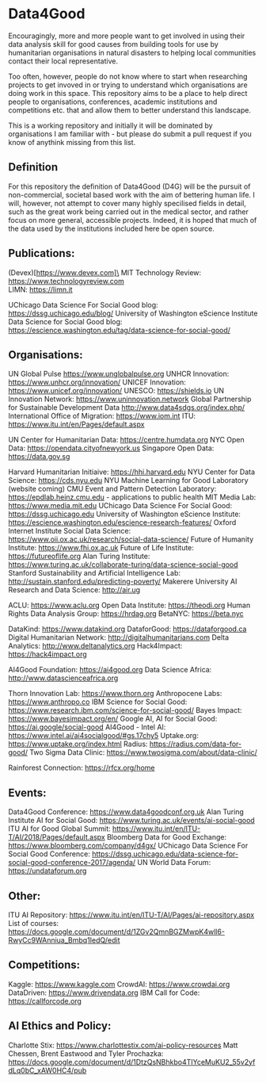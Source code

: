 # Data4Good

Encouragingly, more and more people want to get involved in using their data analysis skill for good causes from building tools for use by humanitarian organisations in natural disasters to helping local communities contact their local representative.

Too often, however, people do not know where to start when researching projects to get invoved in or trying to understand which organisations are doing work in this space. This repository aims to be a place to help direct people to organisations, conferences, academic institutions and competitions etc. that and allow them to better understand this landscape.

This is a working repository and initially it will be dominated by organisations I am familiar with - but please do submit a pull request if you know of anythink missing from this list.

## Definition

For this repository the definition of Data4Good (D4G) will be the pursuit of non-commercial, societal based work with the aim of bettering human life. I will, however, not attempt to cover many highly specilised fields in detail, such as the great work being carried out in the medical sector, and rather focus on more general, accessible projects. Indeed, it is hoped that much of the data used by the institutions included here be open source.

## Publications:

(Devex)[https://www.devex.com]\
MIT Technology Review: https://www.technologyreview.com  
LIMN: https://limn.it

UChicago Data Science For Social Good blog: https://dssg.uchicago.edu/blog/
University of Washington eScience Institute Data Science for Social Good blog: https://escience.washington.edu/tag/data-science-for-social-good/

## Organisations:

UN Global Pulse https://www.unglobalpulse.org
UNHCR Innovation: https://www.unhcr.org/innovation/
UNICEF Innovation: https://www.unicef.org/innovation/
UNESCO: https://shields.io
UN Innovation Network: https://www.uninnovation.network
Global Partnership for Sustainable Development Data http://www.data4sdgs.org/index.php/
International Office of Migration: https://www.iom.int
ITU: https://www.itu.int/en/Pages/default.aspx

UN Center for Humanitarian Data: https://centre.humdata.org
NYC Open Data: https://opendata.cityofnewyork.us
Singapore Open Data: https://data.gov.sg

Harvard Humanitarian Initiaive: https://hhi.harvard.edu
NYU Center for Data Science: https://cds.nyu.edu
NYU Machine Learning for Good Laboratory (website coming)
CMU Event and Pattern Detection Laboratory: https://epdlab.heinz.cmu.edu - applications to public health
MIT Media Lab: https://www.media.mit.edu
UChicago Data Science For Social Good: https://dssg.uchicago.edu
University of Washington eScience Institute: https://escience.washington.edu/escience-research-features/
Oxford Internet Institute Social Data Science: https://www.oii.ox.ac.uk/research/social-data-science/
Future of Humanity Institute: https://www.fhi.ox.ac.uk
Future of Life Institute: https://futureoflife.org
Alan Turing Institute: https://www.turing.ac.uk/collaborate-turing/data-science-social-good
Stanford Sustainability and Artificial Intelligence Lab: http://sustain.stanford.edu/predicting-poverty/
Makerere University AI Research and Data Science: http://air.ug
 
ACLU: https://www.aclu.org
Open Data Institute: https://theodi.org
Human Rights Data Analysis Group: https://hrdag.org
BetaNYC: https://beta.nyc

DataKind: https://www.datakind.org
DataforGood: https://dataforgood.ca
Digital Humanitarian Network: http://digitalhumanitarians.com
Delta Analytics: http://www.deltanalytics.org
Hack4Impact: https://hack4impact.org

AI4Good Foundation: https://ai4good.org
Data Science Africa: http://www.datascienceafrica.org

Thorn Innovation Lab: https://www.thorn.org
Anthropocene Labs: https://www.anthropo.co
IBM Science for Social Good: https://www.research.ibm.com/science-for-social-good/
Bayes Impact: https://www.bayesimpact.org/en/
Google AI, AI for Social Good: https://ai.google/social-good
AI4Good - Intel AI: https://www.intel.ai/ai4socialgood/#gs.17chy5
Uptake.org: https://www.uptake.org/index.html
Radius: https://radius.com/data-for-good/
Two Sigma Data Clinic: https://www.twosigma.com/about/data-clinic/

Rainforest Connection: https://rfcx.org/home

## Events:

Data4Good Conference: https://www.data4goodconf.org.uk
Alan Turing Institute AI for Social Good: https://www.turing.ac.uk/events/ai-social-good
ITU AI for Good Global Summit: https://www.itu.int/en/ITU-T/AI/2018/Pages/default.aspx
Bloomberg Data for Good Exchange: https://www.bloomberg.com/company/d4gx/
UChicago Data Science For Social Good Conference: https://dssg.uchicago.edu/data-science-for-social-good-conference-2017/agenda/
UN World Data Forum: https://undataforum.org

## Other:
ITU AI Repository: https://www.itu.int/en/ITU-T/AI/Pages/ai-repository.aspx
List of courses: https://docs.google.com/document/d/1ZGv2QmnBGZMwpK4wll6-RwyCc9WAnniua_Bmbq1IedQ/edit

## Competitions:

Kaggle: https://www.kaggle.com
CrowdAI: https://www.crowdai.org
DataDriven: https://www.drivendata.org
IBM Call for Code: https://callforcode.org

## AI Ethics and Policy:
Charlotte Stix: https://www.charlottestix.com/ai-policy-resources
Matt Chessen, Brent Eastwood and Tyler Prochazka: https://docs.google.com/document/d/1DtzQsNBhkbo4TIYceMuKU2_55v2yfdLq0bC_xAW0HC4/pub
